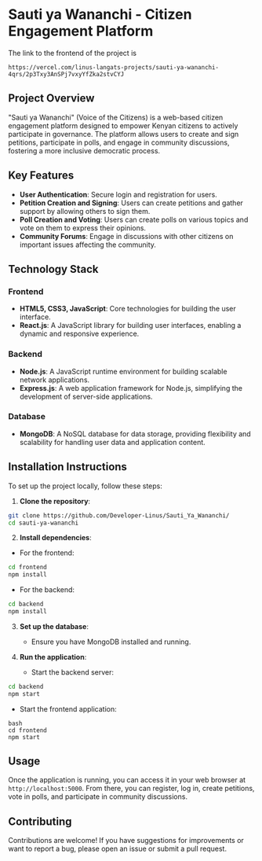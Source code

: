 # Sauti ya Wananchi - Citizen Engagement Platform

The link to the frontend of the project is 
```
https://vercel.com/linus-langats-projects/sauti-ya-wananchi-4qrs/2p3Txy3AnSPj7vxyYfZka2stvCYJ
```

## Project Overview
"Sauti ya Wananchi" (Voice of the Citizens) is a web-based citizen engagement platform designed to empower Kenyan citizens to actively participate in governance. The platform allows users to create and sign petitions, participate in polls, and engage in community discussions, fostering a more inclusive democratic process.

## Key Features
- **User Authentication**: Secure login and registration for users.
- **Petition Creation and Signing**: Users can create petitions and gather support by allowing others to sign them.
- **Poll Creation and Voting**: Users can create polls on various topics and vote on them to express their opinions.
- **Community Forums**: Engage in discussions with other citizens on important issues affecting the community.

## Technology Stack

### Frontend
- **HTML5, CSS3, JavaScript**: Core technologies for building the user interface.
- **React.js**: A JavaScript library for building user interfaces, enabling a dynamic and responsive experience.

### Backend
- **Node.js**: A JavaScript runtime environment for building scalable network applications.
- **Express.js**: A web application framework for Node.js, simplifying the development of server-side applications.

### Database
- **MongoDB**: A NoSQL database for data storage, providing flexibility and scalability for handling user data and application content.

## Installation Instructions
To set up the project locally, follow these steps:

1. **Clone the repository**:
```bash
git clone https://github.com/Developer-Linus/Sauti_Ya_Wananchi/
cd sauti-ya-wananchi
```


2. **Install dependencies**:
- For the frontend:
```bash
cd frontend
npm install
```

- For the backend:
```bash
cd backend
npm install
```

3. **Set up the database**:
   - Ensure you have MongoDB installed and running.

4. **Run the application**:
   - Start the backend server:
```bash
cd backend
npm start
```
   - Start the frontend application:
```
bash
cd frontend
npm start
```

## Usage
Once the application is running, you can access it in your web browser at `http://localhost:5000`. From there, you can register, log in, create petitions, vote in polls, and participate in community discussions.

## Contributing
Contributions are welcome! If you have suggestions for improvements or want to report a bug, please open an issue or submit a pull request.
